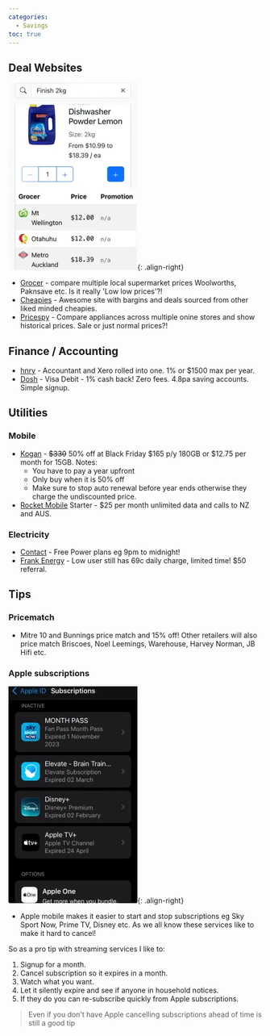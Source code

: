 ```yaml
---
categories:
  - Savings
toc: true
---
```


## Deal Websites

![Grocer App](/assets/posts/2024/Grocer.webp){: .align-right}

* [Grocer](https://grocer.nz/) - compare multiple local supermarket prices Woolworths, Paknsave etc. Is it really 'Low low prices'?!
* [Cheapies](https://www.cheapies.nz/) - Awesome site with bargins and deals sourced from other liked minded cheapies.
* [Pricespy](https://pricespy.co.nz/) - Compare appliances across multiple onine stores and show historical prices. Sale or just normal prices?!

## Finance / Accounting

* [hnry](https://hnry.co.nz/) - Accountant and Xero rolled into one. 1% or $1500 max per year.
* [Dosh](https://www.dosh.nz/) - Visa Debit - 1% cash back! Zero fees. 4.8pa saving accounts. Simple signup.

## Utilities

### Mobile

* [Kogan](https://koganmobile.co.nz/#prepayplans) - ~~$330~~ 50% off at Black Friday $165 p/y 180GB or $12.75 per month for 15GB. Notes:
  * You have to pay a year upfront
  * Only buy when it is 50% off
  * Make sure to stop auto renewal before year ends otherwise they charge the undiscounted price.
* [Rocket Mobile](https://rocketmobile.co.nz/plans/) Starter - $25 per month unlimited data and calls to NZ and AUS.

### Electricity

* [Contact](https://contact.co.nz/residential) - Free Power plans eg 9pm to midnight!
* [Frank Energy](https://frankenergy.co.nz/our-rates) - Low user still has 69c daily charge, limited time! $50 referral.

## Tips

### Pricematch

* Mitre 10 and Bunnings price match and 15% off! Other retailers will also price match Briscoes, Noel Leemings, Warehouse, Harvey Norman, JB Hifi etc. 

### Apple subscriptions

![Apple Subscriptions](/assets/posts/2024/AppleSubscriptions.webp){: .align-right}

* Apple mobile makes it easier to start and stop subscriptions eg Sky Sport Now, Prime TV, Disney etc. As we all know these services like to make it hard to cancel! 

So as a pro tip with streaming services I like to:

1. Signup for a month.
2. Cancel subscription so it expires in a month.
3. Watch what you want.
4. Let it silently expire and see if anyone in household notices. 
5. If they do you can re-subscribe quickly from Apple subscriptions.

> Even if you don't have Apple cancelling subscriptions ahead of time is still a good tip